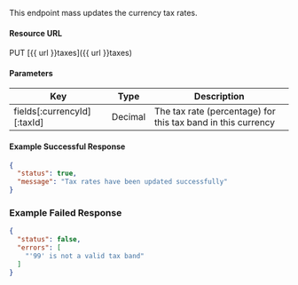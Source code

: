 <!--
@title Update multiple tax bands
@author Moltin Ltd
@description Mass updates currency tax rates
@order 11.2

@sidebar 1
@family Tax
@rate No
@auth Yes
@format JSON
@http PUT
@version beta
-->

This endpoint mass updates the currency tax rates.


#### Resource URL
PUT [{{ url }}taxes]({{ url }}taxes)


#### Parameters
Key | Type | Description
--- | ---- | -----------
fields[:currencyId][:taxId] | Decimal | The tax rate (percentage) for this tax band in this currency

<!--code-->
#### Example Successful Response
``` json
{
  "status": true,
  "message": "Tax rates have been updated successfully"
}
```


### Example Failed Response
``` json
{
  "status": false,
  "errors": [
    "'99' is not a valid tax band"
  ]
}
```
<!--/code-->